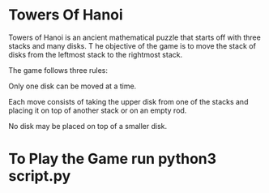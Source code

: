 # Towers Of Hanoi
Towers of Hanoi is an ancient mathematical puzzle that starts off with three stacks and many disks.
T
he objective of the game is to move the stack of disks from the leftmost stack to the rightmost stack.

The game follows three rules:

Only one disk can be moved at a time.

Each move consists of taking the upper disk from one of the stacks and placing it on top of another stack or on an empty rod.

No disk may be placed on top of a smaller disk.


# To Play the Game run python3 script.py
